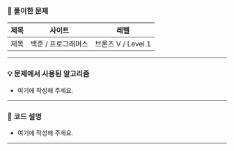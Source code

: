 ### 📖 풀이한 문제

 | 제목 | 사이트 | 레벨 |
 | ------ | ------- | ----- |
 | 제목 | 백준 / 프로그래머스 | 브론즈 V / Level.1 |

---

### 💡 문제에서 사용된 알고리즘

- 여기에 작성해 주세요.

---

### 📜 코드 설명

- 여기에 작성해 주세요.

---
